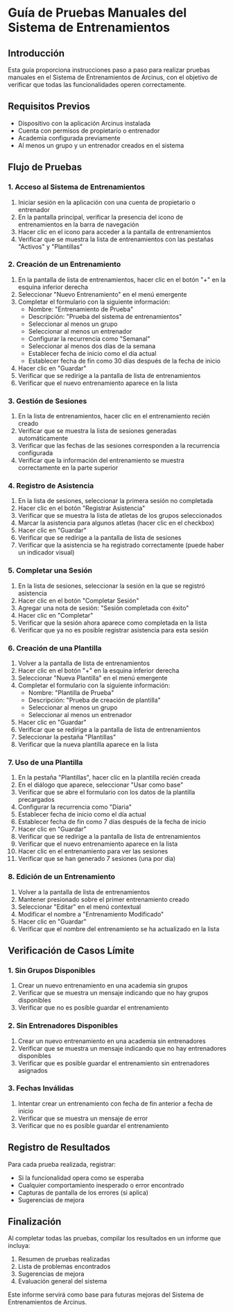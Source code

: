 # Guía de Pruebas Manuales del Sistema de Entrenamientos

## Introducción

Esta guía proporciona instrucciones paso a paso para realizar pruebas manuales en el Sistema de Entrenamientos de Arcinus, con el objetivo de verificar que todas las funcionalidades operen correctamente.

## Requisitos Previos

- Dispositivo con la aplicación Arcinus instalada
- Cuenta con permisos de propietario o entrenador
- Academia configurada previamente
- Al menos un grupo y un entrenador creados en el sistema

## Flujo de Pruebas

### 1. Acceso al Sistema de Entrenamientos

1. Iniciar sesión en la aplicación con una cuenta de propietario o entrenador
2. En la pantalla principal, verificar la presencia del icono de entrenamientos en la barra de navegación
3. Hacer clic en el icono para acceder a la pantalla de entrenamientos
4. Verificar que se muestra la lista de entrenamientos con las pestañas "Activos" y "Plantillas"

### 2. Creación de un Entrenamiento

1. En la pantalla de lista de entrenamientos, hacer clic en el botón "+" en la esquina inferior derecha
2. Seleccionar "Nuevo Entrenamiento" en el menú emergente
3. Completar el formulario con la siguiente información:
   - Nombre: "Entrenamiento de Prueba"
   - Descripción: "Prueba del sistema de entrenamientos"
   - Seleccionar al menos un grupo
   - Seleccionar al menos un entrenador
   - Configurar la recurrencia como "Semanal"
   - Seleccionar al menos dos días de la semana
   - Establecer fecha de inicio como el día actual
   - Establecer fecha de fin como 30 días después de la fecha de inicio
4. Hacer clic en "Guardar"
5. Verificar que se redirige a la pantalla de lista de entrenamientos
6. Verificar que el nuevo entrenamiento aparece en la lista

### 3. Gestión de Sesiones

1. En la lista de entrenamientos, hacer clic en el entrenamiento recién creado
2. Verificar que se muestra la lista de sesiones generadas automáticamente
3. Verificar que las fechas de las sesiones corresponden a la recurrencia configurada
4. Verificar que la información del entrenamiento se muestra correctamente en la parte superior

### 4. Registro de Asistencia

1. En la lista de sesiones, seleccionar la primera sesión no completada
2. Hacer clic en el botón "Registrar Asistencia"
3. Verificar que se muestra la lista de atletas de los grupos seleccionados
4. Marcar la asistencia para algunos atletas (hacer clic en el checkbox)
5. Hacer clic en "Guardar"
6. Verificar que se redirige a la pantalla de lista de sesiones
7. Verificar que la asistencia se ha registrado correctamente (puede haber un indicador visual)

### 5. Completar una Sesión

1. En la lista de sesiones, seleccionar la sesión en la que se registró asistencia
2. Hacer clic en el botón "Completar Sesión"
3. Agregar una nota de sesión: "Sesión completada con éxito"
4. Hacer clic en "Completar"
5. Verificar que la sesión ahora aparece como completada en la lista
6. Verificar que ya no es posible registrar asistencia para esta sesión

### 6. Creación de una Plantilla

1. Volver a la pantalla de lista de entrenamientos
2. Hacer clic en el botón "+" en la esquina inferior derecha
3. Seleccionar "Nueva Plantilla" en el menú emergente
4. Completar el formulario con la siguiente información:
   - Nombre: "Plantilla de Prueba"
   - Descripción: "Prueba de creación de plantilla"
   - Seleccionar al menos un grupo
   - Seleccionar al menos un entrenador
5. Hacer clic en "Guardar"
6. Verificar que se redirige a la pantalla de lista de entrenamientos
7. Seleccionar la pestaña "Plantillas"
8. Verificar que la nueva plantilla aparece en la lista

### 7. Uso de una Plantilla

1. En la pestaña "Plantillas", hacer clic en la plantilla recién creada
2. En el diálogo que aparece, seleccionar "Usar como base"
3. Verificar que se abre el formulario con los datos de la plantilla precargados
4. Configurar la recurrencia como "Diaria"
5. Establecer fecha de inicio como el día actual
6. Establecer fecha de fin como 7 días después de la fecha de inicio
7. Hacer clic en "Guardar"
8. Verificar que se redirige a la pantalla de lista de entrenamientos
9. Verificar que el nuevo entrenamiento aparece en la lista
10. Hacer clic en el entrenamiento para ver las sesiones
11. Verificar que se han generado 7 sesiones (una por día)

### 8. Edición de un Entrenamiento

1. Volver a la pantalla de lista de entrenamientos
2. Mantener presionado sobre el primer entrenamiento creado
3. Seleccionar "Editar" en el menú contextual
4. Modificar el nombre a "Entrenamiento Modificado"
5. Hacer clic en "Guardar"
6. Verificar que el nombre del entrenamiento se ha actualizado en la lista

## Verificación de Casos Límite

### 1. Sin Grupos Disponibles

1. Crear un nuevo entrenamiento en una academia sin grupos
2. Verificar que se muestra un mensaje indicando que no hay grupos disponibles
3. Verificar que no es posible guardar el entrenamiento

### 2. Sin Entrenadores Disponibles

1. Crear un nuevo entrenamiento en una academia sin entrenadores
2. Verificar que se muestra un mensaje indicando que no hay entrenadores disponibles
3. Verificar que es posible guardar el entrenamiento sin entrenadores asignados

### 3. Fechas Inválidas

1. Intentar crear un entrenamiento con fecha de fin anterior a fecha de inicio
2. Verificar que se muestra un mensaje de error
3. Verificar que no es posible guardar el entrenamiento

## Registro de Resultados

Para cada prueba realizada, registrar:

- Si la funcionalidad opera como se esperaba
- Cualquier comportamiento inesperado o error encontrado
- Capturas de pantalla de los errores (si aplica)
- Sugerencias de mejora

## Finalización

Al completar todas las pruebas, compilar los resultados en un informe que incluya:

1. Resumen de pruebas realizadas
2. Lista de problemas encontrados
3. Sugerencias de mejora
4. Evaluación general del sistema

Este informe servirá como base para futuras mejoras del Sistema de Entrenamientos de Arcinus. 